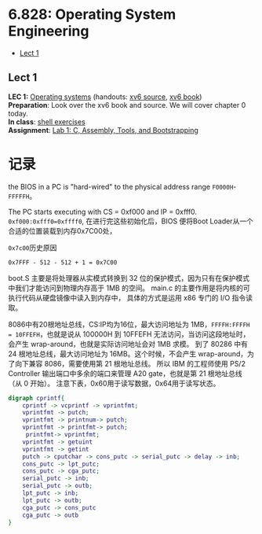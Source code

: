 6.828: Operating System Engineering
=================================== 
<!-- TOC -->
- [Lect 1](#lect-1)
<!-- /TOC -->

## Lect 1

**LEC 1:** [Operating systems](Lect_1/Operating_systems.md) (handouts: [xv6 source](readings/xv6-rev7.pdf), [xv6 book](readings/book-rev7.pdf))  
**Preparation**: Look over the xv6 book and source. We will cover chapter 0 today.  
**In class**: [shell exercises](Lect_1/shell_exercises.md)  
**Assignment**: [Lab 1: C, Assembly, Tools, and Bootstrapping](Lect_1/Lab_1_Booting_a_PC.md)


# 记录

the BIOS in a PC is "hard-wired" to the physical address range `F0000H`-`FFFFFH`。

The PC starts executing with CS = 0xf000 and IP = 0xfff0.
`0xf000:0xfff0=0xffff0`, 在进行完这些初始化后，BIOS 便将Boot Loader从一个合适的位置装载到内存0x7C00处，

`0x7c00`历史原因
```
0x7FFF - 512 - 512 + 1 = 0x7C00 
```

boot.S 主要是将处理器从实模式转换到 32 位的保护模式，因为只有在保护模式中我们才能访问到物理内存高于 1MB 的空间。
main.c 的主要作用是将内核的可执行代码从硬盘镜像中读入到内存中， 具体的方式是运用 x86 专门的 I/O 指令读取。



8086中有20根地址总线，CS:IP均为16位，最大访问地址为 1MB，`FFFFH:FFFFH = 10FFEFH`，也就是说从 100000H 到 10FFEFH 无法访问，当访问这段地址时，会产生 wrap-around，也就是实际访问地址会对 1MB 求模。
到了 80286 中有 24 根地址总线，最大访问地址为 16MB。这个时候，不会产生 wrap-around，为了向下兼容 8086，需要使用第 21 根地址总线。
所以 IBM 的工程师使用 PS/2 Controller 输出端口中多余的端口来管理 A20 gate，也就是第 21 根地址总线（从 0 开始）。
注意下表，0x60用于读写数据，0x64用于读写状态。

```dot
digraph cprintf{
    cprintf -> vcprintf -> vprintfmt;
    vprintfmt -> putch;
    vprintfmt -> printnum-> putch;
    vprintfmt -> printfmt-> putch;
     printfmt-> vprintfmt;
    vprintfmt -> getuint
    vprintfmt -> getint
    putch -> cputchar -> cons_putc -> serial_putc -> delay -> inb;
	cons_putc -> lpt_putc;
	cons_putc -> cga_putc;
    serial_putc -> inb;
    serial_putc -> outb;
    lpt_putc -> inb;
    lpt_putc -> outb;
    cga_putc -> cons_putc
    cga_putc -> outb
}
```

